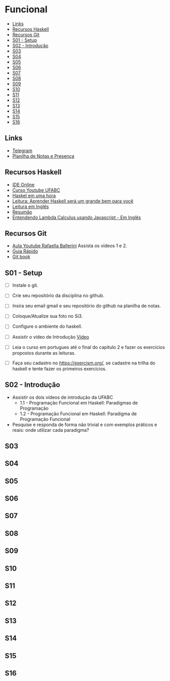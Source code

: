 # Funcional

<!--TOC_BEGIN-->
- [Links](#links)
- [Recursos Haskell](#recursos-haskell)
- [Recursos Git](#recursos-git)
- [S01 - Setup](#s01---setup)
- [S02 - Introdução](#s02---introdução)
- [S03](#s03)
- [S04](#s04)
- [S05](#s05)
- [S06](#s06)
- [S07](#s07)
- [S08](#s08)
- [S09](#s09)
- [S10](#s10)
- [S11](#s11)
- [S12](#s12)
- [S13](#s13)
- [S14](#s14)
- [S15](#s15)
- [S16](#s16)
<!--TOC_END-->

## Links
- [Telegram](https://t.me/+gi6aapE6xc83MWVh)
- [Planilha de Notas e Presença](https://docs.google.com/spreadsheets/d/1URqG0dHZ_Ro7Ll0PDm1S8yELZa6GYEod3EJsi1HwDMs/edit?usp=sharing)

## Recursos Haskell
- [IDE Online](http://replit.com)
- [Curso Youtube UFABC](https://www.youtube.com/playlist?list=PLYItvall0TqJ25sVTLcMhxsE0Hci58mpQ)
- [Haskel em uma hora](https://www.youtube.com/watch?v=02_H3LjqMr8)
- [Leitura: Aprender Haskell será um grande bem para você](http://haskell.tailorfontela.com.br/chapters)
- [Leitura em Inglês](http://learnyouahaskell.com/chapters)
- [Resumão](https://learnxinyminutes.com/docs/haskell/)
- [Entendendo Lambda Calculus usando Javascript - Em Inglês](https://www.youtube.com/watch?v=3VQ382QG-y4)

## Recursos Git
- [Aula Youtube Rafaella Ballerini](https://www.youtube.com/watch?v=DqTITcMq68k) Assista os vídeos 1 e 2.
- [Guia Rápido](https://rogerdudler.github.io/git-guide/index.pt_BR.html)
- [Git book](https://pt.wikiversity.org/wiki/Git_B%C3%A1sico)

## S01 - Setup
- [ ] Instale o git.
- [ ] Crie seu repositório da disciplina no github.
- [ ] Insira seu email gmail e seu repositório do github na planilha de notas.
- [ ] Coloque/Atualize sua foto no Si3.

- [ ] Configure o ambiente do haskell.
- [ ] Assistir o vídeo de Introdução [Vídeo](https://www.youtube.com/watch?v=HTYsItc6a_Y)
- [ ] Leia o curso em portugues até o final do capítulo 2 e fazer os exercícios propostos durante as leituras.
- [ ] Faça seu cadastro no https://exercism.org/, se cadastre na trilha do haskell e tente fazer os primeiros exercícios.

## S02 - Introdução
- Assistir os dois vídeos de introdução da UFABC
    - 1.1 - Programação Funcional em Haskell: Paradigmas de Programação
    - 1.2 - Programação Funcional em Haskell: Paradigma de Programação Funcional
- Pesquise e responda de forma não trivial e com exemplos práticos e reais: onde utilizar cada paradigma?

## S03
## S04
## S05
## S06
## S07
## S08
## S09
## S10
## S11
## S12
## S13
## S14
## S15
## S16